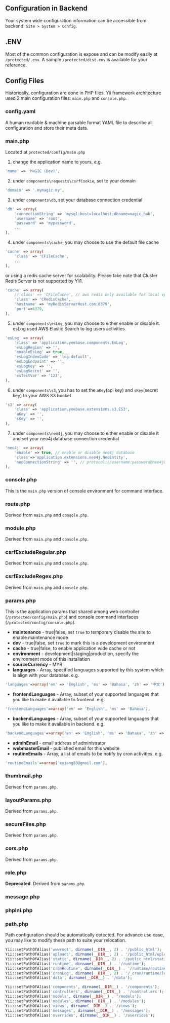 ## Configuration in Backend
Your system wide configuration information can be accessible from backend: `Site > System > Config`.

## .ENV
Most of the common configuration is expose and can be modify easily at `/protected/.env`. A sample `/protected/dist.env` is available for your reference.

## Config Files
Historically, configuration are done in PHP files. Yii framework architecture used 2 main configuration files: `main.php` and `console.php`.

### config.yaml
A human readable & machine parsable format YAML file to describe all configuration and store their meta data. 

### main.php
Located at `protected/config/main.php`

1. change the application name to yours, e.g.
``` php
'name' => 'MaGIC (Dev)',
```

2. under `components\requests\csrfCookie`, set to your domain
``` php
'domain' => '.mymagic.my',
```

3. under `components\db`, set your database connection credential
``` php
'db' => array(
    'connectionString' => 'mysql:host=localhost;dbname=magic_hub',
    'username' => 'root',
    'password' => 'mypassword',
    ...
),
```

4. under `components\cache`, you may choose to use the default file cache
``` php
'cache' => array(
    'class' => 'CFileCache',
    ...
),
```
 or using a redis cache server for scalability. Please take note that Cluster Redis Server is not supported by Yii1.
``` php
'cache' => array(
    //'class' => 'CFileCache', // aws redis only available for local vpn
    'class' => 'CRedisCache',
    'hostname' => 'myRedisServerHost.com:6379',
    'port'=>6379,
),
```

5. under `components\esLog`,  you may choose to either enable or disable it. esLog used AWS Elastic Search to log users activities. 
``` php
'esLog' => array(
    'class' => 'application.yeebase.components.EsLog',
    'esLogRegion' => '',
    'enableEsLog' => true,
    'esLogIndexCode' => 'log-default',
    'esLogEndpoint' => '',
    'esLogKey' => '',
    'esLogSecret' => '',
    'esTestVar' => '123',
),
``` 

6. under `components\s3`, you has to set the `aKey`(api key) and `sKey`(secret key) to your AWS S3 bucket.
``` php
's3' => array(
    'class' => 'application.yeebase.extensions.s3.ES3',
    'aKey' => '',
    'sKey' => '',
),
```

7. under `components\neo4j`, you may choose to either enable or disable it and set your neo4j database connection credential

``` php
'neo4j' => array(
	'enable' => true, // enable or disable neo4j database
	'class'=>'application.extensions.neo4j.NeoEntity',
	'neoConnectionString' => '', // protocol://username:password@neo4jurl:porttype  -- type port (http)7474, (bolt)7687 ex. bolt://neo4j:password@localhost:7687
),
```
### console.php
This is the `main.php` version of console environment for command interface.

### route.php
Derived from `main.php` and `console.php`.

### module.php
Derived from `main.php` and `console.php`.

### csrfExcludeRegular.php
Derived from `main.php` and `console.php`.

### csrfExcludeRegex.php
Derived from `main.php` and `console.php`.

### params.php
This is the application params that shared among web controller (`/protected/config/main.php`) and console command interfaces (`/protected/config/console.php`).

* **maintenance** - true|false, set `true` to temporary disable the site to enable maintenance mode 
* **dev** - true|false, set `true` to mark this is a development environment
* **cache** - true|false, to enable application wide cache or not
* **environment** - development|staging|production, specify the environment mode of this installation
* **sourceCurrency** - MYR
* **languages** - Array, specified languages supported by this system which is align with your database. e.g.
``` php
'languages'=>array('en' => 'English', 'ms' => 'Bahasa', 'zh' => '中文'),
```
* **frontendLanguages** - Array, subset of your supported languages that you like to make it available to frontend. e.g.
``` php
'frontendLanguages'=>array('en' => 'English', 'ms' => 'Bahasa'),
```
* **backendLanguages** - Array, subset of your supported languages that you like to make it available in backend. e.g.
``` php
'backendLanguages'=>array('en' => 'English', 'ms' => 'Bahasa', 'zh' => '中文'),
```
* **adminEmail** - email address of administrator
* **webmasterEmail** - published email for this website
* **routineEmails** - Array, a list of emails to be notify by cron activities. e.g.
```  php
'routineEmails'=>array('exiang83@gmail.com'),
```
### thumbnail.php
Derived from `params.php`.

### layoutParams.php
Derived from `params.php`.

### secureFiles.php
Derived from `params.php`.

### cors.php
Derived from `params.php`.

### role.php
**Deprecated**. Derived from `params.php`.

### message.php

### phpini.php

### path.php
Path configuration should be automatically detected. For advance use case, you may like to modify these path to suite your relocation.

``` php
Yii::setPathOfAlias('wwwroot', dirname(__DIR__, 2) . '/public_html');
Yii::setPathOfAlias('uploads', dirname(__DIR__, 2) . '/public_html/uploads');
Yii::setPathOfAlias('static', dirname(__DIR__, 2) . '/public_html/static');
Yii::setPathOfAlias('runtime', dirname(__DIR__) . '/runtime');
Yii::setPathOfAlias('cronRoutine', dirname(__DIR__) . '/runtime/routine');
Yii::setPathOfAlias('cronLog', dirname(__DIR__, 2) . '/_cron/runtime/log');
Yii::setPathOfAlias('data', dirname(__DIR__) . '/data');

Yii::setPathOfAlias('components', dirname(__DIR__) . '/components');
Yii::setPathOfAlias('controllers', dirname(__DIR__) . '/controllers');
Yii::setPathOfAlias('models', dirname(__DIR__) . '/models');
Yii::setPathOfAlias('modules', dirname(__DIR__) . '/modules');
Yii::setPathOfAlias('views', dirname(__DIR__) . '/views');
Yii::setPathOfAlias('messages', dirname(__DIR__) . '/messages');
Yii::setPathOfAlias('overrides', dirname(__DIR__) . '/overrides');

```